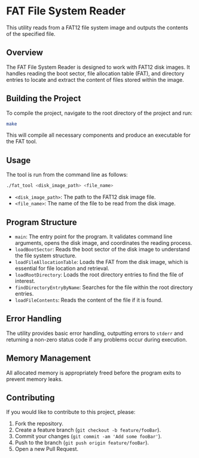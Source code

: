 
# FAT File System Reader

This utility reads from a FAT12 file system image and outputs the contents of the specified file.

## Overview

The FAT File System Reader is designed to work with FAT12 disk images. It handles reading the boot sector, file allocation table (FAT), and directory entries to locate and extract the content of files stored within the image.

## Building the Project

To compile the project, navigate to the root directory of the project and run:

```bash
make
```

This will compile all necessary components and produce an executable for the FAT tool.

## Usage

The tool is run from the command line as follows:

```bash
./fat_tool <disk_image_path> <file_name>
```

- `<disk_image_path>`: The path to the FAT12 disk image file.
- `<file_name>`: The name of the file to be read from the disk image.

## Program Structure

- `main`: The entry point for the program. It validates command line arguments, opens the disk image, and coordinates the reading process.
- `loadBootSector`: Reads the boot sector of the disk image to understand the file system structure.
- `loadFileAllocationTable`: Loads the FAT from the disk image, which is essential for file location and retrieval.
- `loadRootDirectory`: Loads the root directory entries to find the file of interest.
- `findDirectoryEntryByName`: Searches for the file within the root directory entries.
- `loadFileContents`: Reads the content of the file if it is found.

## Error Handling

The utility provides basic error handling, outputting errors to `stderr` and returning a non-zero status code if any problems occur during execution.

## Memory Management

All allocated memory is appropriately freed before the program exits to prevent memory leaks.

## Contributing

If you would like to contribute to this project, please:

1. Fork the repository.
2. Create a feature branch (`git checkout -b feature/fooBar`).
3. Commit your changes (`git commit -am 'Add some fooBar'`).
4. Push to the branch (`git push origin feature/fooBar`).
5. Open a new Pull Request.
